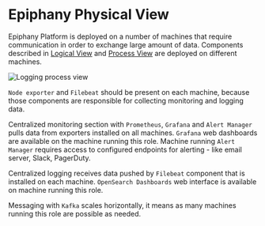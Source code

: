 # Epiphany Physical View

Epiphany Platform is deployed on a number of machines that require communication in order to exchange large amount of data. Components described in [Logical View](logical-view.md) and [Process View](process-view.md) are deployed on different machines.

![Logging process view](diagrams/physical-view/physical-view.svg)

`Node exporter` and `Filebeat` should be present on each machine, because those components are responsible for collecting monitoring and logging data.

Centralized monitoring section with `Prometheus`, `Grafana` and `Alert Manager` pulls data from exporters installed on all machines. `Grafana` web dashboards are available on the machine running this role. Machine running `Alert Manager` requires access to configured endpoints for alerting - like email server, Slack, PagerDuty.

Centralized logging receives data pushed by `Filebeat` component that is installed on each machine. `OpenSearch Dashboards` web interface is available on machine running this role.

Messaging with `Kafka` scales horizontally, it means as many machines running this role are possible as needed.
